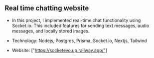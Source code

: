 ## Real time chatting website
- In this project, I implemented real-time chat functionality using Socket.io. This included features for sending text messages, audio messages, and locally stored images.

- Technology: Nodejs, Postgres, Prisma, Socket.io, Nextjs, Tailwind

- Website: ["https://socketevo.up.railway.app/"]